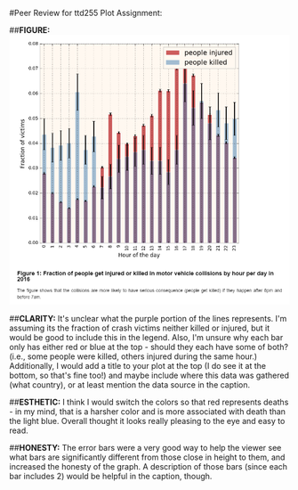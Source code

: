 #Peer Review for ttd255 Plot Assignment:

##**FIGURE:**
![Screenshot Peer Plot](https://github.com/lgladson/PUI2016_lag552/blob/master/group-stuff/ttd255_plot.PNG)


##**CLARITY:** It's unclear what the purple portion of the lines represents. I'm assuming its the fraction of crash victims neither killed or injured, but it would be good to include this in the legend. Also, I'm unsure why each bar only has either red or blue at the top - should they each have some of both? (i.e., some people were killed, others injured during the same hour.) Additionally, I would add a title to your plot at the top (I do see it at the bottom, so that's fine too!) and maybe include where this data was gathered (what country), or at least mention the data source in the caption.

##**ESTHETIC:** I think I would switch the colors so that red represents deaths - in my mind, that is a harsher color and is more associated with death than the light blue. Overall thought it looks really pleasing to the eye and easy to read. 

##**HONESTY:** The error bars were a very good way to help the viewer see what bars are significantly different from those close in height to them, and increased the honesty of the graph. A description of those bars (since each bar includes 2) would be helpful in the caption, though.

